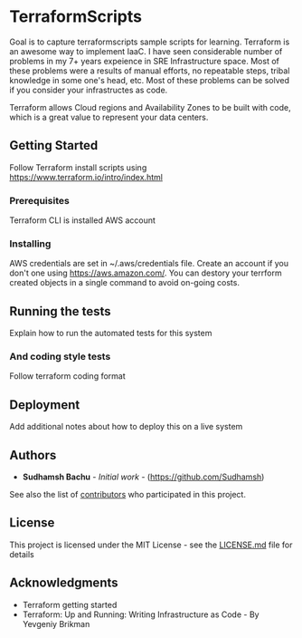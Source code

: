# TerraformScripts

Goal is to capture terraformscripts sample scripts for learning. Terraform is an awesome way to implement IaaC. 
I have seen considerable number of problems in my 7+ years expeience in SRE Infrastructure space. Most of these problems were
a results of manual efforts, no repeatable steps, tribal knowledge in some one's head, etc. Most of these problems can be solved 
if you consider your infrastructes as code. 

Terraform allows Cloud regions and Availability Zones to be built with code, which is a great value to represent your data centers.


## Getting Started

Follow Terraform install scripts using https://www.terraform.io/intro/index.html

### Prerequisites

Terraform CLI is installed
AWS account



### Installing

AWS credentials are set in ~/.aws/credentials file. Create an account if you don't one using https://aws.amazon.com/. You can destory your terrform created objects in a single command to avoid on-going costs.

## Running the tests

Explain how to run the automated tests for this system



### And coding style tests

Follow terraform coding format

## Deployment

Add additional notes about how to deploy this on a live system



## Authors

* **Sudhamsh Bachu** - *Initial work* - (https://github.com/Sudhamsh)

See also the list of [contributors](https://github.com/your/project/contributors) who participated in this project.

## License

This project is licensed under the MIT License - see the [LICENSE.md](LICENSE.md) file for details

## Acknowledgments

* Terraform getting started
* Terraform: Up and Running: Writing Infrastructure as Code - By Yevgeniy Brikman
